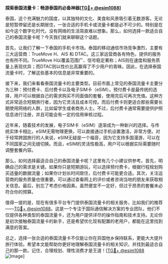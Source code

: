 **探索泰国流量卡：畅游泰国的必备神器[[TG💪+ @esim1088](https://t.me/s/esim1088)]**

泰国，这个充满魅力的国度，以其独特的文化、美食和风景吸引着无数游客。无论是短暂停留还是长期居住，一张合适的手机卡或流量卡都是必不可少的。特别是在如今这个数字化时代，没有网络的生活简直难以想象。那么，如何选择一款适合自己的泰国流量卡呢？今天我们就来聊聊这个话题。

首先，让我们了解一下泰国的手机卡市场。泰国的移动通信市场竞争激烈，主要有三大运营商：TrueMove H、AIS 和 DTAC。这三家运营商各有特色，提供的服务也有所不同。TrueMove H以覆盖范围广、信号稳定著称；AIS则在速度和服务质量上表现优异；而DTAC则以性价比高赢得了不少用户的青睐。因此，在选择泰国流量卡时，了解这些基本的信息是非常重要的。

接下来，我们来看看泰国流量卡的主要类型。目前市面上常见的泰国流量卡主要分为三种：预付费卡、后付费卡以及电子SIM卡（eSIM）。预付费卡是最传统的选择，用户可以根据自己的需求购买不同面值的套餐，使用完后可再次充值。这种方式非常适合短期旅行者，因为它灵活且成本可控。而后付费卡则更适合那些需要长期使用网络的人群，比如留学生或者商务人士。不过，后付费卡通常需要提供护照信息进行注册，并且可能会有一定的信用审核过程。

近年来，随着技术的发展，电子SIM卡（eSIM）逐渐成为一种新兴的选择。与传统实体卡相比，eSIM无需物理更换，可以直接通过手机设置激活，非常方便。对于经常跨国旅行的人来说，eSIM无疑是一个福音，因为它支持多国漫游，可以在不同国家之间无缝切换。而且，eSIM的灵活性极高，用户可以根据实际需要随时调整套餐内容。

那么，如何选择最适合自己的泰国流量卡呢？这里有几个小建议供参考。首先，明确自己的需求是关键。如果你只是短期游玩，可以选择预付费卡，根据行程规划购买适量的数据流量；如果你计划长时间居住，后付费卡可能更合适。其次，关注运营商的服务质量也很重要。可以通过查看网上的评价或者咨询当地的朋友来获取相关信息。最后，别忘了考虑价格因素。虽然便宜不一定好，但过于昂贵的套餐未必符合你的预算。

值得一提的是，现在有很多平台专门提供泰国流量卡的相关服务，比如我们的推荐——[TG💪+ @esim1088](https://t.me/s/esim1088)。这是一个专注于国际通信解决方案的专业团队，他们不仅提供各种类型的泰国流量卡，还为用户提供详尽的操作指南和技术支持。无论你是初次接触泰国流量卡的新手，还是希望优化现有配置的老用户，都能在这里找到满意的答案。

总之，选择一张合适的泰国流量卡不仅能让你在异国他乡保持联系，更能大大提升旅行体验。希望本文能帮助你更好地理解泰国流量卡的相关知识，并找到最适合自己的那一款。记住，合理规划、理性消费才是王道！[[TG💪+ @esim1088](https://t.me/s/esim1088) ![Image](https://i.postimg.cc/4NQfJmqS/Snipaste-2025-05-13-00-14-12.png)]